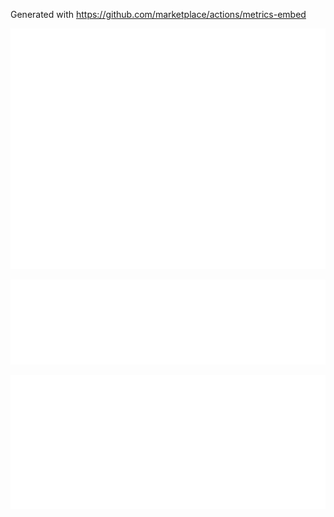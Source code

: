 Generated with https://github.com/marketplace/actions/metrics-embed

![Base](/github-metrics.svg)

![Calendar](/metrics.plugin.calendar.svg)

![Achievements](/metrics.plugin.achievements.detailed.svg)
